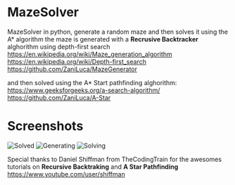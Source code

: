 # MazeSolver
MazeSolver in python, generate a random maze and then solves it using the A* algorithm
the maze is generated with a **Recrusive Backtracker** alghorithm using depth-first search
https://en.wikipedia.org/wiki/Maze_generation_algorithm  
https://en.wikipedia.org/wiki/Depth-first_search  
https://github.com/ZaniLuca/MazeGenerator  

and then solved using the A* Start pathfinding alghorithm:  
https://www.geeksforgeeks.org/a-search-algorithm/  
https://github.com/ZaniLuca/A-Star
# Screenshots
![Solved](https://user-images.githubusercontent.com/59318963/73696304-54f03800-46dc-11ea-9771-17cf2b9d07ec.PNG)
![Generating](https://user-images.githubusercontent.com/59318963/73696305-54f03800-46dc-11ea-8e1f-14722947d327.PNG)
![Solving](https://user-images.githubusercontent.com/59318963/73696307-5588ce80-46dc-11ea-8edb-3af772670f37.PNG)

Special thanks to Daniel Shiffman from TheCodingTrain for the awesomes tutorials on **Recursive Backtraking** and **A Star Pathfinding**
https://www.youtube.com/user/shiffman